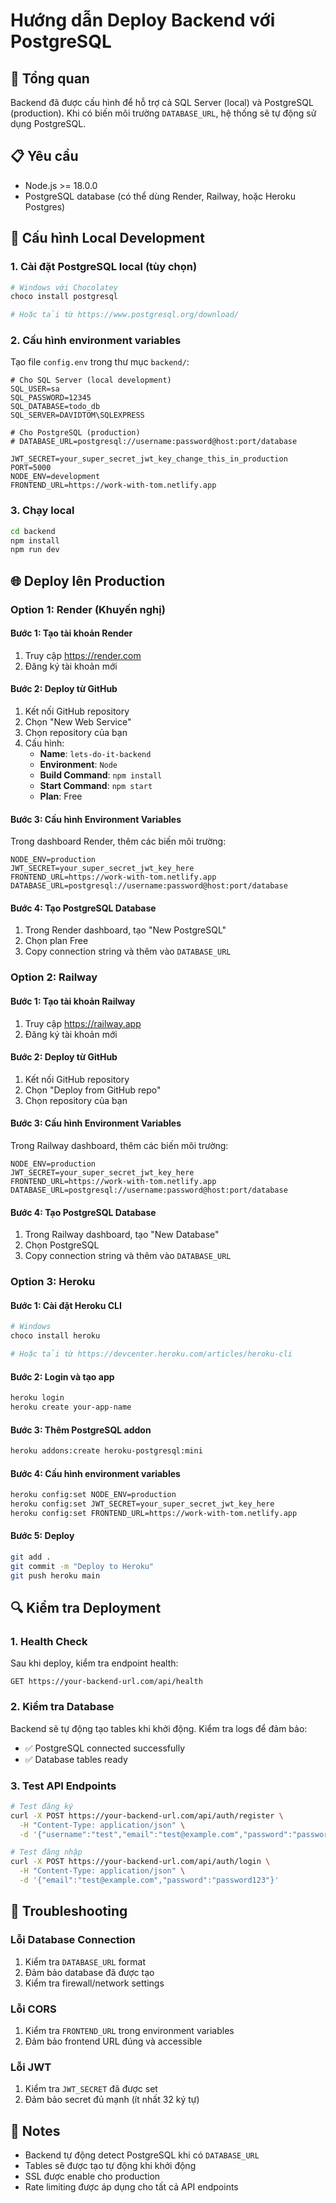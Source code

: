 # Hướng dẫn Deploy Backend với PostgreSQL

## 🚀 Tổng quan
Backend đã được cấu hình để hỗ trợ cả SQL Server (local) và PostgreSQL (production). Khi có biến môi trường `DATABASE_URL`, hệ thống sẽ tự động sử dụng PostgreSQL.

## 📋 Yêu cầu
- Node.js >= 18.0.0
- PostgreSQL database (có thể dùng Render, Railway, hoặc Heroku Postgres)

## 🔧 Cấu hình Local Development

### 1. Cài đặt PostgreSQL local (tùy chọn)
```bash
# Windows với Chocolatey
choco install postgresql

# Hoặc tải từ https://www.postgresql.org/download/
```

### 2. Cấu hình environment variables
Tạo file `config.env` trong thư mục `backend/`:

```env
# Cho SQL Server (local development)
SQL_USER=sa
SQL_PASSWORD=12345
SQL_DATABASE=todo_db
SQL_SERVER=DAVIDTOM\SQLEXPRESS

# Cho PostgreSQL (production)
# DATABASE_URL=postgresql://username:password@host:port/database

JWT_SECRET=your_super_secret_jwt_key_change_this_in_production
PORT=5000
NODE_ENV=development
FRONTEND_URL=https://work-with-tom.netlify.app
```

### 3. Chạy local
```bash
cd backend
npm install
npm run dev
```

## 🌐 Deploy lên Production

### Option 1: Render (Khuyến nghị)

#### Bước 1: Tạo tài khoản Render
1. Truy cập https://render.com
2. Đăng ký tài khoản mới

#### Bước 2: Deploy từ GitHub
1. Kết nối GitHub repository
2. Chọn "New Web Service"
3. Chọn repository của bạn
4. Cấu hình:
   - **Name**: `lets-do-it-backend`
   - **Environment**: `Node`
   - **Build Command**: `npm install`
   - **Start Command**: `npm start`
   - **Plan**: Free

#### Bước 3: Cấu hình Environment Variables
Trong dashboard Render, thêm các biến môi trường:

```env
NODE_ENV=production
JWT_SECRET=your_super_secret_jwt_key_here
FRONTEND_URL=https://work-with-tom.netlify.app
DATABASE_URL=postgresql://username:password@host:port/database
```

#### Bước 4: Tạo PostgreSQL Database
1. Trong Render dashboard, tạo "New PostgreSQL"
2. Chọn plan Free
3. Copy connection string và thêm vào `DATABASE_URL`

### Option 2: Railway

#### Bước 1: Tạo tài khoản Railway
1. Truy cập https://railway.app
2. Đăng ký tài khoản mới

#### Bước 2: Deploy từ GitHub
1. Kết nối GitHub repository
2. Chọn "Deploy from GitHub repo"
3. Chọn repository của bạn

#### Bước 3: Cấu hình Environment Variables
Trong Railway dashboard, thêm các biến môi trường:

```env
NODE_ENV=production
JWT_SECRET=your_super_secret_jwt_key_here
FRONTEND_URL=https://work-with-tom.netlify.app
DATABASE_URL=postgresql://username:password@host:port/database
```

#### Bước 4: Tạo PostgreSQL Database
1. Trong Railway dashboard, tạo "New Database"
2. Chọn PostgreSQL
3. Copy connection string và thêm vào `DATABASE_URL`

### Option 3: Heroku

#### Bước 1: Cài đặt Heroku CLI
```bash
# Windows
choco install heroku

# Hoặc tải từ https://devcenter.heroku.com/articles/heroku-cli
```

#### Bước 2: Login và tạo app
```bash
heroku login
heroku create your-app-name
```

#### Bước 3: Thêm PostgreSQL addon
```bash
heroku addons:create heroku-postgresql:mini
```

#### Bước 4: Cấu hình environment variables
```bash
heroku config:set NODE_ENV=production
heroku config:set JWT_SECRET=your_super_secret_jwt_key_here
heroku config:set FRONTEND_URL=https://work-with-tom.netlify.app
```

#### Bước 5: Deploy
```bash
git add .
git commit -m "Deploy to Heroku"
git push heroku main
```

## 🔍 Kiểm tra Deployment

### 1. Health Check
Sau khi deploy, kiểm tra endpoint health:
```
GET https://your-backend-url.com/api/health
```

### 2. Kiểm tra Database
Backend sẽ tự động tạo tables khi khởi động. Kiểm tra logs để đảm bảo:
- ✅ PostgreSQL connected successfully
- ✅ Database tables ready

### 3. Test API Endpoints
```bash
# Test đăng ký
curl -X POST https://your-backend-url.com/api/auth/register \
  -H "Content-Type: application/json" \
  -d '{"username":"test","email":"test@example.com","password":"password123"}'

# Test đăng nhập
curl -X POST https://your-backend-url.com/api/auth/login \
  -H "Content-Type: application/json" \
  -d '{"email":"test@example.com","password":"password123"}'
```

## 🔧 Troubleshooting

### Lỗi Database Connection
1. Kiểm tra `DATABASE_URL` format
2. Đảm bảo database đã được tạo
3. Kiểm tra firewall/network settings

### Lỗi CORS
1. Kiểm tra `FRONTEND_URL` trong environment variables
2. Đảm bảo frontend URL đúng và accessible

### Lỗi JWT
1. Kiểm tra `JWT_SECRET` đã được set
2. Đảm bảo secret đủ mạnh (ít nhất 32 ký tự)

## 📝 Notes
- Backend tự động detect PostgreSQL khi có `DATABASE_URL`
- Tables sẽ được tạo tự động khi khởi động
- SSL được enable cho production
- Rate limiting được áp dụng cho tất cả API endpoints 